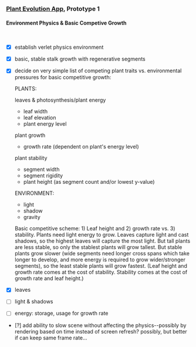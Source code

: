 ### [Plant Evolution App](https://github.com/matthewmain/plant_evolution_app), Prototype 1 
#### Environment Physics & Basic Competive Growth

<br>

- [X] establish verlet physics environment

- [X] basic, stable stalk growth with regenerative segments

- [X] decide on very simple list of competing plant traits vs. environmental pressures for basic competitive growth:

   PLANTS:

   leaves & photosynthesis/plant energy
  - leaf width
  - leaf elevation
  - plant energy level

   plant growth
  - growth rate (dependent on plant's energy level)

   plant stability
  - segment width
  - segment rigidity
  - plant height (as segment count and/or lowest y-value)

   ENVIRONMENT:

  - light
  - shadow
  - gravity

   Basic competitive scheme: 1) Leaf height and 2) growth rate vs. 3) stability. Plants need light energy to grow. Leaves capture light and cast shadows, so the highest leaves will capture the most light. But tall plants are less stable, so only the stablest plants will grow tallest. But stable plants grow slower (wide segments need longer cross spans which take longer to develop, and more energy is required to grow wider/stronger segments), so the least stable plants will grow fastest. (Leaf height and growth rate comes at the cost of stability. Stability comes at the cost of growth rate and leaf height.)

- [X] leaves

- [ ] light & shadows

- [ ] energy: storage, usage for growth rate

- [?] add ability to slow scene without affecting the physics--possibly by rendering based on time instead of screen refresh? possibly, but better if can keep same frame rate...

